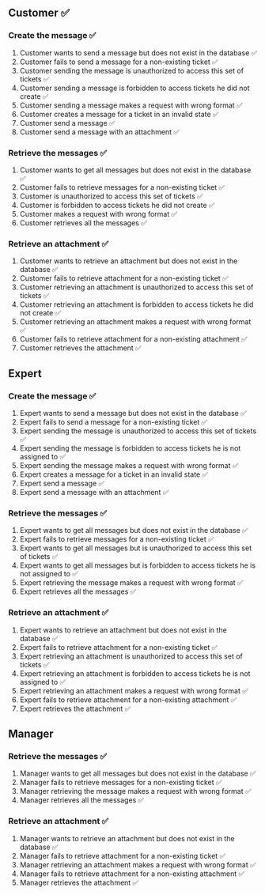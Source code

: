 
## Customer ✅

### Create the message ✅
1. Customer wants to send a message but does not exist in the database ✅
2. Customer fails to send a message for a non-existing ticket ✅
3. Customer sending the message is unauthorized to access this set of tickets ✅
4. Customer sending a message is forbidden to access tickets he did not create ✅
5. Customer sending a message makes a request with wrong format ✅
6. Customer creates a message for a ticket in an invalid state ✅
7. Customer send a message ✅
8. Customer send a message with an attachment ✅

### Retrieve the messages ✅

1. Customer wants to get all messages but does not exist in the database ✅
2. Customer fails to retrieve messages for a non-existing ticket ✅
3. Customer is unauthorized to access this set of tickets ✅
4. Customer is forbidden to access tickets he did not create ✅
5. Customer makes a request with wrong format ✅
6. Customer retrieves all the messages ✅

### Retrieve an attachment ✅

1. Customer wants to retrieve an attachment but does not exist in the database ✅
2. Customer fails to retrieve attachment for a non-existing ticket ✅
3. Customer retrieving an attachment is unauthorized to access this set of tickets ✅
4. Customer retrieving an attachment is forbidden to access tickets he did not create ✅
5. Customer retrieving an attachment makes a request with wrong format ✅
6. Customer fails to retrieve attachment for a non-existing attachment ✅
7. Customer retrieves the attachment ✅


## Expert

### Create the message ✅

1. Expert wants to send a message but does not exist in the database ✅
2. Expert fails to send a message for a non-existing ticket ✅
3. Expert sending the message is unauthorized to access this set of tickets ✅
4. Expert sending the message is forbidden to access tickets he is not assigned to ✅
5. Expert sending the message makes a request with wrong format ✅
6. Expert creates a message for a ticket in an invalid state ✅
7. Expert send a message ✅
8. Expert send a message with an attachment ✅

### Retrieve the messages ✅

1. Expert wants to get all messages but does not exist in the database ✅
2. Expert fails to retrieve messages for a non-existing ticket ✅
3. Expert wants to get all messages but is unauthorized to access this set of tickets ✅
4. Expert wants to get all messages but is forbidden to access tickets he is not assigned to ✅
5. Expert retrieving the message makes a request with wrong format ✅
6. Expert retrieves all the messages ✅

### Retrieve an attachment ✅

1. Expert wants to retrieve an attachment but does not exist in the database ✅
2. Expert fails to retrieve attachment for a non-existing ticket ✅
3. Expert retrieving an attachment is unauthorized to access this set of tickets ✅
4. Expert retrieving an attachment is forbidden to access tickets he is not assigned to ✅
5. Expert retrieving an attachment makes a request with wrong format ✅
6. Expert fails to retrieve attachment for a non-existing attachment ✅
7. Expert retrieves the attachment ✅



## Manager

### Retrieve the messages ✅

1. Manager wants to get all messages but does not exist in the database ✅
2. Manager fails to retrieve messages for a non-existing ticket ✅
3. Manager retrieving the message makes a request with wrong format ✅
4. Manager retrieves all the messages ✅

### Retrieve an attachment ✅

1. Manager wants to retrieve an attachment but does not exist in the database ✅
2. Manager fails to retrieve attachment for a non-existing ticket ✅
3. Manager retrieving an attachment makes a request with wrong format ✅
4. Manager fails to retrieve attachment for a non-existing attachment ✅
5. Manager retrieves the attachment ✅